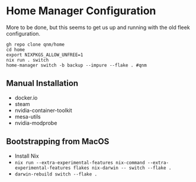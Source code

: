 # Home Manager Configuration

More to be done, but this seems to get us up and running with the old fleek configuration.

```
gh repo clone qnm/home
cd home
export NIXPKGS_ALLOW_UNFREE=1
nix run . switch
home-manager switch -b backup --impure --flake . #qnm
```

## Manual Installation

* docker.io
* steam
* nvidia-container-toolkit
* mesa-utils
* nvidia-modprobe

## Bootstrapping from MacOS

* Install Nix
* `nix run --extra-experimental-features nix-command --extra-experimental-features flakes nix-darwin -- switch --flake .`
* `darwin-rebuild switch --flake .`

